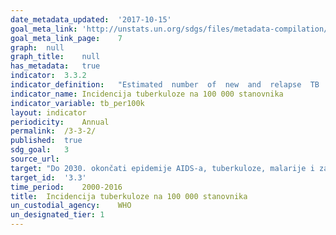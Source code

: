 ```yaml
---	
date_metadata_updated:	'2017-10-15'
goal_meta_link:	'http://unstats.un.org/sdgs/files/metadata-compilation/Metadata-Goal-3.pdf'
goal_meta_link_page:	7
graph:	null
graph_title:	null
has_metadata:	true
indicator:	3.3.2
indicator_definition:	"Estimated  number  of  new  and  relapse  TB  cases  (all  forms  of  TB,  including  cases  in  people  living  with  HIV)  arising  in  a  given  year,  expressed  as  a  rate  per  100  000  population."
indicator_name:	Incidencija tuberkuloze na 100 000 stanovnika
indicator_variable:	tb_per100k
layout:	indicator
periodicity:	Annual
permalink:	/3-3-2/
published:	true
sdg_goal:	3
source_url:	
target:	"Do 2030. okončati epidemije AIDS-a, tuberkuloze, malarije i zanemarenih tropskih bolesti i boriti se protiv hepatitisa, bolesti koje se prenose zaraženom vodom i ostalih prenosivih bolesti"
target_id:	'3.3'
time_period:	2000-2016
title:	Incidencija tuberkuloze na 100 000 stanovnika
un_custodial_agency:	WHO
un_designated_tier:	1
---	
```

